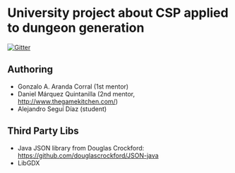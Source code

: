 
# University project about CSP applied to dungeon generation

[![Gitter](https://badges.gitter.im/Join%20Chat.svg)](https://gitter.im/alesegdia/csp-tfg-uhu?utm_source=badge&utm_medium=badge&utm_campaign=pr-badge&utm_content=badge)

## Authoring

* Gonzalo A. Aranda Corral (1st mentor)
* Daniel Márquez Quintanilla (2nd mentor, http://www.thegamekitchen.com/)
* Alejandro Seguí Díaz (student)


## Third Party Libs

* Java JSON library from Douglas Crockford: https://github.com/douglascrockford/JSON-java
* LibGDX
